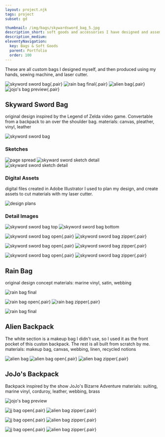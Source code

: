 ```yaml
---
layout: project.njk
tags: project
subset: gd

thumbnail: /img/bags/skywardsword_bag_5.jpg
description_short: soft goods and accessories I have designed and assembled
description_medium:
eleventyNavigation:
  key: Bags & Soft Goods
  parent: Portfolio
  order: 100
---
```


These are all custom bags I designed myself, and then produced using my hands, sewing machine, and laser cutter.

![skyword sword bag](/img/bags/skywardsword_bag_8.jpg){.pair} ![rain bag final](/img/bags/rain_bag_1.jpg){.pair}
![alien bag](/img/bags/upcycled_black_bag_4.jpg){.pair} ![jojo's bag preview](/img/bags/JJBABackpack1tall.jpg){.pair}

## Skyward Sword Bag

original design inspired by the Legend of Zelda video game. Convertable from a backpack to an over the shoulder bag.
materials: canvas, pleather, vinyl, leather

![skyword sword bag](/img/bags/skywardsword_bag_8.jpg)

### Sketches

![page spread](/img/bags/Skywardsword_bag_sketch_1.jpg)
![skyward sword sketch detail](/img/bags/Skywardsword_bag_sketch_2.jpg) ![skyward sword sketch detail](/img/bags/Skywardsword_bag_sketch_3.jpg)

### Digital Assets

digital files created in Adobe Illustrator I used to plan my design, and create assets to cut materials with my laser cutter.

![design plans](/img/bags/ss-plans.png)

### Detail Images

![skyword sword bag top](/img/bags/skywardsword_bag_1.jpg)
![skyword sword bag bottom](/img/bags/skywardsword_bag_2.jpg)

![skyword sword bag open](/img/bags/skywardsword_bag_3.jpg){.pair} ![skyword sword bag zipper](/img/bags/skywardsword_bag_4.jpg){.pair}

![skyword sword bag open](/img/bags/skywardsword_bag_5.jpg){.pair} ![skyword sword bag zipper](/img/bags/skywardsword_bag_6.jpg){.pair}

![skyword sword bag open](/img/bags/skywardsword_bag_7.jpg){.pair} ![skyword sword bag zipper](/img/bags/skywardsword_bag_9.jpg){.pair}

## Rain Bag

original design concept
materials: marine vinyl, satin, webbing

![rain bag final](/img/bags/rain_bag_1.jpg)

![rain bag open](/img/bags/rain_bag_2.jpg){.pair} ![rain bag zipper](/img/bags/rain_bag_3.jpg){.pair}

![rain bag final](/img/bags/rain_bag_4.jpg)

## Alien Backpack

The white section is a makeup bag I didn't use, so I used it as the front pocket of this custon backpack. The rest is all built from scratch by me.
materials: makeup bag, canvas, webbing, linen, recycled notions

![alien bag](/img/bags/upcycled_black_bag_4.jpg)
![alien bag open](/img/bags/upcycled_black_bag_1.jpg){.pair} ![alien bag zipper](/img/bags/upcycled_black_bag_2.jpg){.pair}

## JoJo's Backpack

Backpack inspired by the show JoJo's Bizarre Adventure
materials: suiting, marine vinyl, corduroy, leather, webbing, brass

![jojo's bag preview](/img/bags/JJBABackpack1.jpg)

![jj bag open](/img/bags/JJBABackpack2.jpg){.pair} ![alien bag zipper](/img/bags/JJBABackpack4.jpg){.pair}

![jj bag open](/img/bags/JJBABackpack5.jpg){.pair} ![alien bag zipper](/img/bags/JJBABackpack6.jpg){.pair}

![jj bag open](/img/bags/JJBABackpack8.jpg){.pair} ![alien bag zipper](/img/bags/JJBABackpack9.jpg){.pair}
